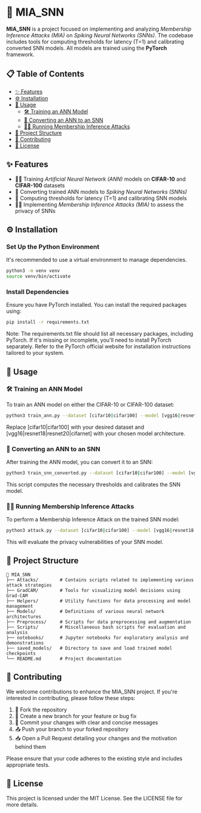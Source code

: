 # 🧠 MIA_SNN

**MIA_SNN** is a project focused on implementing and analyzing *Membership Inference Attacks (MIA)* on *Spiking Neural Networks (SNNs)*. The codebase includes tools for computing thresholds for latency (T=1) and calibrating converted SNN models. All models are trained using the **PyTorch** framework.

## 📋 Table of Contents

- [✨ Features](#-features)
- [⚙️ Installation](#️-installation)
- [🚀 Usage](#-usage)
  - [🛠️ Training an ANN Model](#️-training-an-ann-model)
  - [🔄 Converting an ANN to an SNN](#-converting-an-ann-to-an-snn)
  - [🕵️‍♂️ Running Membership Inference Attacks](#️-running-membership-inference-attacks)
- [📂 Project Structure](#-project-structure)
- [🤝 Contributing](#-contributing)
- [📜 License](#-license)

## ✨ Features

- 🏋️‍♂️ Training *Artificial Neural Network (ANN)* models on **CIFAR-10** and **CIFAR-100** datasets
- 🔄 Converting trained ANN models to *Spiking Neural Networks (SNNs)*
- 📏 Computing thresholds for latency (T=1) and calibrating SNN models
- 🕵️‍♂️ Implementing *Membership Inference Attacks (MIA)* to assess the privacy of SNNs

## ⚙️ Installation

### Set Up the Python Environment

It's recommended to use a virtual environment to manage dependencies.

```bash
python3 -m venv venv
source venv/bin/activate
```

### Install Dependencies

Ensure you have PyTorch installed. You can install the required packages using:

```bash
pip install -r requirements.txt
```

Note: The requirements.txt file should list all necessary packages, including PyTorch. If it's missing or incomplete, you'll need to install PyTorch separately. Refer to the PyTorch official website for installation instructions tailored to your system.

## 🚀 Usage

### 🛠️ Training an ANN Model

To train an ANN model on either the CIFAR-10 or CIFAR-100 dataset:

```bash
python3 train_ann.py --dataset [cifar10|cifar100] --model [vgg16|resnet18|resnet20|cifarnet]
```

Replace [cifar10|cifar100] with your desired dataset and [vgg16|resnet18|resnet20|cifarnet] with your chosen model architecture.

### 🔄 Converting an ANN to an SNN

After training the ANN model, you can convert it to an SNN:

```bash
python3 train_snn_converted.py --dataset [cifar10|cifar100] --model [vgg16|resnet18|resnet20|cifarnet]
```

This script computes the necessary thresholds and calibrates the SNN model.

### 🕵️‍♂️ Running Membership Inference Attacks

To perform a Membership Inference Attack on the trained SNN model:

```bash
python3 attack.py --dataset [cifar10|cifar100] --model [vgg16|resnet18|resnet20|cifarnet]
```

This will evaluate the privacy vulnerabilities of your SNN model.

## 📂 Project Structure

```
📂 MIA_SNN
├── Attacks/        # Contains scripts related to implementing various attack strategies
├── GradCAM/        # Tools for visualizing model decisions using Grad-CAM
├── Helpers/        # Utility functions for data processing and model management
├── Models/         # Definitions of various neural network architectures
├── Preprocess/     # Scripts for data preprocessing and augmentation
├── Scripts/        # Miscellaneous bash scripts for evaluation and analysis
├── notebooks/      # Jupyter notebooks for exploratory analysis and demonstrations
├── saved_models/   # Directory to save and load trained model checkpoints
└── README.md       # Project documentation
```

## 🤝 Contributing

We welcome contributions to enhance the MIA_SNN project. If you're interested in contributing, please follow these steps:

1. 🍴 Fork the repository
2. 🌿 Create a new branch for your feature or bug fix
3. 💬 Commit your changes with clear and concise messages
4. 📤 Push your branch to your forked repository
5. 📥 Open a Pull Request detailing your changes and the motivation behind them

Please ensure that your code adheres to the existing style and includes appropriate tests.

## 📜 License

This project is licensed under the MIT License. See the LICENSE file for more details.